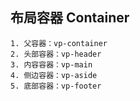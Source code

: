 ## 布局容器 Container 

    1. 父容器：vp-container
    2. 头部容器：vp-header
    3. 内容容器：vp-main
    4. 侧边容器：vp-aside
    5. 底部容器：vp-footer